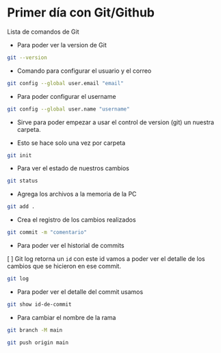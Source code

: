 # Primer día con Git/Github

Lista de comandos de Git

- Para poder ver la version de Git

```bash
git --version
```

- Comando para configurar el usuario y el correo

```bash
git config --global user.email "email"
```

- Para poder configurar el username

```bash
git config --global user.name "username"
```

- Sirve para poder empezar a usar el control de version (git) un nuestra carpeta.

- Esto se hace solo una vez por carpeta

```bash
git init
```

- Para ver el estado de nuestros cambios

```bash
git status
```

- Agrega los archivos a la memoria de la PC

```bash
git add .
```

- Crea el registro de los cambios realizados

```bash
git commit -m "comentario"
```

- Para poder ver el historial de commits

[ ] Git log retorna un `id` con este id vamos a poder ver el detalle de los cambios que se hicieron en ese commit.

```bash
git log
```

- Para poder ver el detalle del commit usamos

```bash
git show id-de-commit
```

- Para cambiar el nombre de la rama

```bash
git branch -M main
```

```bash
git push origin main
```
